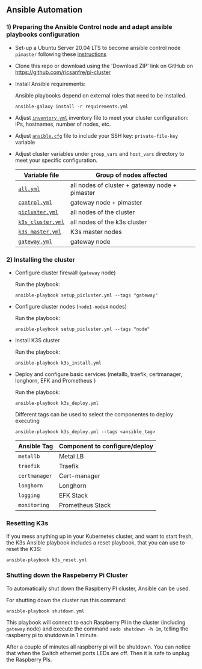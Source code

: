 ## Ansible Automation


### 1) Preparing the Ansible Control node and adapt ansible playbooks configuration


  - Set-up a Ubuntu Server 20.04 LTS to become ansible control node `pimaster` following these [instructions](./pimaster.md)

  - Clone this repo or download using the 'Download ZIP' link on GitHub on https://github.com/ricsanfre/pi-cluster

  - Install Ansible requirements:

    Ansible playbooks depend on external roles that need to be installed.

     ```
     ansible-galaxy install -r requirements.yml
     ```
  
  - Adjust [`inventory.yml`](../ansible/inventory.yml) inventory file to meet your cluster configuration: IPs, hostnames, number of nodes, etc.
  
  - Adjust [`ansible.cfg`](../ansible/ansible.cfg) file to include your SSH key: `private-file-key` variable

  - Adjust cluster variables under `group_vars` and `host_vars` directory to meet your specific configuration.
    

      | Variable file | Group of nodes affected |
      |----|----|
      | [`all.yml`](../ansible/group_vars/all.yml) | all nodes of cluster + gateway node + pimaster |
      | [`control.yml`](../ansible/group_vars/control.yml) | gateway node + pimaster |
      | [`picluster.yml`](../ansible/group_vars/picluster.yml) | all nodes of the cluster | 
      | [`k3s_cluster.yml`](../ansible/group_vars/picluster.yml) | all nodes of the k3s cluster |
      | [`k3s_master.yml`](../ansible/group_vars/k3s_master.yml) | K3s master nodes |
      | [`gateway.yml`](../ansible/host_vars/gateway.yml) | gateway node |

### 2) Installing the cluster

  - Configure cluster firewall (`gateway` node)
     
     Run the playbook:

     ```
     ansible-playbook setup_picluster.yml --tags "gateway"
     ```
  - Configure cluster nodes (`node1-node4` nodes)

     Run the playbook:

     ```
     ansible-playbook setup_picluster.yml --tags "node"
     ```
  - Install K3S cluster

     Run the playbook:

     ```
     ansible-playbook k3s_install.yml
     ```

  - Deploy and configure basic services (metallb, traefik, certmanager, longhorn, EFK and Prometheus )

     Run the playbook:

     ```
     ansible-playbook k3s_deploy.yml
     ```

     Different tags can be used to select the componentes to deploy executing

     ```
     ansible-playbook k3s_deploy.yml --tags <ansible_tag>
    ```

     | Ansible Tag | Component to configure/deploy |
     |---|---|
     | `metallb` | Metal LB |
     | `traefik` | Traefik | 
     | `certmanager` | Cert-manager |
     | `longhorn` | Longhorn |
     | `logging` | EFK Stack |
     | `monitoring` | Prometheus Stack |


### Resetting K3s

If you mess anything up in your Kubernetes cluster, and want to start fresh, the K3s Ansible playbook includes a reset playbook, that you can use to reset the K3S:

  ```
  ansible-playbook k3s_reset.yml
  ```

### Shutting down the Raspeberry Pi Cluster

To automatically shut down the Raspberry PI cluster, Ansible can be used.

For shutting down the cluster run this command:

  ```
  ansible-playbook shutdown.yml
  ```

This playbook will connect to each Raspberry PI in the cluster (including `gateway` node) and execute the command `sudo shutdown -h 1m`, telling the raspberry pi to shutdown in 1 minute.

After a couple of minutes all raspberry pi will be shutdown. You can notice that when the Switch ethernet ports  LEDs are off. Then it is safe to unplug the Raspberry PIs.